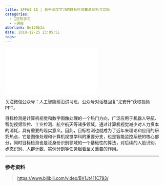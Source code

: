 ```yaml
---
title: SFFAI 15 | 基于深度学习的目标检测算法剖析与实现
categories:
  - 🌙进阶学习
  - ⭐讲座
abbrlink: 8e129b2a
date: 2018-12-25 23:05:51
tags:
---
```


<iframe src="//player.bilibili.com/player.html?aid=39003492&bvid=BV1Jt411C793&cid=68545630&p=1" scrolling="no" border="0" frameborder="no" framespacing="0" allowfullscreen="true"> </iframe>

关注微信公众号：人工智能前沿讲习班，公众号对话框回复“尤安升”获取视频PPT。

目标检测是计算机视觉和数字图像处理的一个热门方向，广泛应用于机器人导航、智能视频监控、工业检测、航空航天等诸多领域，通过计算机视觉减少对人力资本的消耗，具有重要的现实意义。因此，目标检测也就成为了近年来理论和应用的研究热点，它是图像处理和计算机视觉学科的重要分支，也是智能监控系统的核心部分，同时目标检测也是泛身份识别领域的一个基础性的算法，对后续的人脸识别、步态识别、人群计数、实例分割等任务起着至关重要的作用。

<!--more-->

***

### 参考资料

> <https://www.bilibili.com/video/BV1Jt411C793/>
